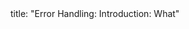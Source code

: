 <frontmatter>
title: "Error Handling: Introduction: What"
</frontmatter>

<include src="unit-inPage-asFlat.md" boilerplate />
